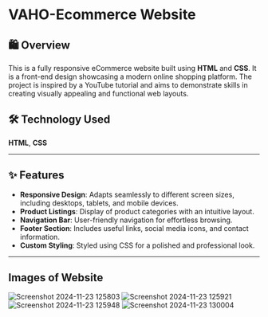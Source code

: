 ﻿# VAHO-Ecommerce Website
## 🛍️ Overview
This is a fully responsive eCommerce website built using **HTML** and **CSS**. It is a front-end design showcasing a modern online shopping platform. The project is inspired by a YouTube tutorial and aims to demonstrate skills in creating visually appealing and functional web layouts.
## 🛠️ Technology Used
**HTML**,
**CSS**
***
## ✨ Features
- __Responsive Design__: Adapts seamlessly to different screen sizes, including desktops, tablets, and mobile devices.
- __Product Listings__: Display of product categories with an intuitive layout.
- __Navigation Bar__: User-friendly navigation for effortless browsing.
- __Footer Section__: Includes useful links, social media icons, and contact information.
- __Custom Styling__: Styled using CSS for a polished and professional look.
***
## Images of Website
![Screenshot 2024-11-23 125803](https://github.com/user-attachments/assets/3848df62-2753-4fd2-acae-811db4f0441a)
![Screenshot 2024-11-23 125921](https://github.com/user-attachments/assets/8972668c-29fb-48d9-9a36-be54bf0209bc)
![Screenshot 2024-11-23 125948](https://github.com/user-attachments/assets/4621b9d3-89a2-4ddb-b967-803e65a9cadc)
![Screenshot 2024-11-23 130004](https://github.com/user-attachments/assets/d1ce8677-8d8f-4f94-970f-7d8d3fbebe3b)
